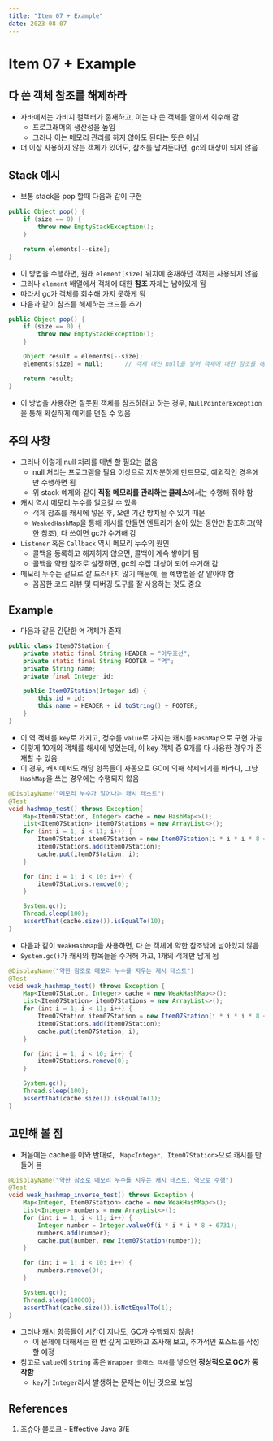 ```yaml
---
title: "Item 07 + Example"
date: 2023-08-07
---
```


# Item 07 + Example

## 다 쓴 객체 참조를 해제하라

- 자바에서는 가비지 컬렉터가 존재하고, 이는 다 쓴 객체를 알아서 회수해 감
  - 프로그래머의 생산성을 높임
  - 그러나 이는 메모리 관리를 하지 않아도 된다는 뜻은 아님
- 더 이상 사용하지 않는 객체가 있어도, 참조를 남겨둔다면, gc의 대상이 되지 않음

## Stack 예시

- 보통 stack을 pop 할때 다음과 같이 구현

```Java
public Object pop() {
    if (size == 0) {
        throw new EmptyStackException();
    }

    return elements[--size];
}
```

- 이 방법을 수행하면, 원래 `element[size]` 위치에 존재하던 객체는 사용되지 않음
- 그러나 `element` 배열에서 객체에 대한 **참조** 자체는 남아있게 됨
- 따라서 gc가 객체를 회수해 가지 못하게 됨
- 다음과 같이 참조를 해제하는 코드를 추가

```Java
public Object pop() {
    if (size == 0) {
        throw new EmptyStackException();
    }

    Object result = elements[--size];
    elements[size] = null;      // 객체 대신 null을 넣어 객체에 대한 참조를 해제

    return result;
}
```

- 이 방법을 사용하면 잘못된 객체를 참조하려고 하는 경우, `NullPointerException`을 통해 확실하게 예외를 던질 수 있음

## 주의 사항

- 그러나 이렇게 null 처리를 매번 할 필요는 없음
  - null 처리는 프로그램을 필요 이상으로 지저분하게 만드므로, 예외적인 경우에만 수행하면 됨
  - 위 stack 예제와 같이 **직접 메모리를 관리하는 클래스**에서는 수행해 줘야 함
- 캐시 역시 메모리 누수를 일으킬 수 있음
  - 객체 참조를 캐시에 넣은 후, 오랜 기간 방치될 수 있기 때문
  - `WeakedHashMap`을 통해 캐시를 만들면 엔트리가 살아 있는 동안만 참조하고(약한 참조), 다 쓰이면 gc가 수거해 감
- `Listener` 혹은 `Callback` 역시 메모리 누수의 원인
  - 콜백을 등록하고 해지하지 않으면, 콜백이 계속 쌓이게 됨
  - 콜백을 약한 참조로 설정하면, gc의 수집 대상이 되어 수거해 감
- 메모리 누수는 겉으로 잘 드러나지 않기 때문에, 늘 예방법을 잘 알아야 함
  - 꼼꼼한 코드 리뷰 및 디버깅 도구를 잘 사용하는 것도 중요

## Example

- 다음과 같은 간단한 `역` 객체가 존재

```java
public class Item07Station {
    private static final String HEADER = "아무호선";
    private static final String FOOTER = "역";
    private String name;
    private final Integer id;

    public Item07Station(Integer id) {
        this.id = id;
        this.name = HEADER + id.toString() + FOOTER;
    }
}
```

- 이 역 객체를 `key`로 가지고, 정수를 `value`로 가지는 캐시를 `HashMap`으로 구현 가능
- 이렇게 10개의 객체를 해시에 넣었는데, 이 key 객체 중 9개를 다 사용한 경우가 존재할 수 있음
- 이 경우, 캐시에서도 해당 항목들이 자동으로 GC에 의해 삭제되기를 바라나, 그냥 `HashMap`을 쓰는 경우에는 수행되지 않음

```java
@DisplayName("메모리 누수가 일어나는 캐시 테스트")
@Test
void hashmap_test() throws Exception{
    Map<Item07Station, Integer> cache = new HashMap<>();
    List<Item07Station> item07Stations = new ArrayList<>();
    for (int i = 1; i < 11; i++) {
        Item07Station item07Station = new Item07Station(i * i * i * 8 + 6731);
        item07Stations.add(item07Station);
        cache.put(item07Station, i);
    }

    for (int i = 1; i < 10; i++) {
        item07Stations.remove(0);
    }

    System.gc();
    Thread.sleep(100);
    assertThat(cache.size()).isEqualTo(10);
}
```

- 다음과 같이 `WeakHashMap`을 사용하면, 다 쓴 객체에 약한 참조밖에 남아있지 않음
- `System.gc()`가 캐시의 항목들을 수거해 가고, 1개의 객체만 남게 됨

```java
@DisplayName("약한 참조로 메모리 누수를 지우는 캐시 테스트")
@Test
void weak_hashmap_test() throws Exception {
    Map<Item07Station, Integer> cache = new WeakHashMap<>();
    List<Item07Station> item07Stations = new ArrayList<>();
    for (int i = 1; i < 11; i++) {
        Item07Station item07Station = new Item07Station(i * i * i * 8 + 6731);
        item07Stations.add(item07Station);
        cache.put(item07Station, i);
    }

    for (int i = 1; i < 10; i++) {
        item07Stations.remove(0);
    }

    System.gc();
    Thread.sleep(100);
    assertThat(cache.size()).isEqualTo(1);
}
```

## 고민해 볼 점

- 처음에는 cache를 이와 반대로, ` Map<Integer, Item07Station>`으로 캐시를 만들어 봄

```java
@DisplayName("약한 참조로 메모리 누수를 지우는 캐시 테스트, 역으로 수행")
@Test
void weak_hashmap_inverse_test() throws Exception {
    Map<Integer, Item07Station> cache = new WeakHashMap<>();
    List<Integer> numbers = new ArrayList<>();
    for (int i = 1; i < 11; i++) {
        Integer number = Integer.valueOf(i * i * i * 8 + 6731);
        numbers.add(number);
        cache.put(number, new Item07Station(number));
    }

    for (int i = 1; i < 10; i++) {
        numbers.remove(0);
    }

    System.gc();
    Thread.sleep(10000);
    assertThat(cache.size()).isNotEqualTo(1);
}
```

- 그러나 캐시 항목들이 시간이 지나도, GC가 수행되지 않음!
  - 이 문제에 대해서는 한 번 깊게 고민하고 조사해 보고, 추가적인 포스트를 작성할 예정
- 참고로 `value`에 `String` 혹은 `Wrapper 클래스 객체`를 넣으면 **정상적으로 GC가 동작함**
  - `key`가 `Integer`라서 발생하는 문제는 아닌 것으로 보임

## References

1. 조슈아 블로크 - Effective Java 3/E
